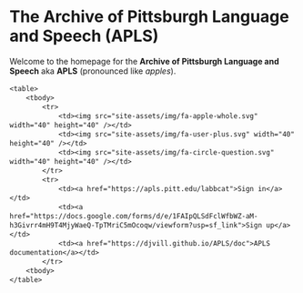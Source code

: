 # The Archive of Pittsburgh Language and Speech (APLS)

<!-- To be injected via <iframe> into https://apls.pitt.edu/ -->

Welcome to the homepage for the **Archive of Pittsburgh Language and Speech** aka **APLS** (pronounced like _apples_).

<div id="dashboard">
	<!--
	<nav class="links">
		<div class="item" title="Sign in">
			<a href="https://apls.pitt.edu/labbcat" />
			<img src="site-assets/img/fa-apple-whole.svg" />
				<span class="dash-label">Sign in</span>
			</a>
		</div>
		<div class="item" title="Sign up">
			<a href="https://docs.google.com/forms/d/e/1FAIpQLSdFclWfbWZ-aM-h3Givrr4mH9T4MjyWaeQ-TpTMriC5mOcoqw/viewform?usp=sf_link" />
			<img src="site-assets/img/fa-user-plus.svg" />
				<span class="dash-label">Sign up</span>
			</a>
		</div>
		<div class="item" title="APLS documentation">
			<a href="https://djvill.github.io/APLS/doc" target="blank" />
			<img src="site-assets/img/fa-circle-question.svg" />
				<span class="dash-label">APLS documentation</span>
			</a>
		</div>
	</nav>
	-->
	
	<table>
		<tbody>
			<tr>
				<td><img src="site-assets/img/fa-apple-whole.svg" width="40" height="40" /></td>
				<td><img src="site-assets/img/fa-user-plus.svg" width="40" height="40" /></td>
				<td><img src="site-assets/img/fa-circle-question.svg" width="40" height="40" /></td>
			</tr>
			<tr>
				<td><a href="https://apls.pitt.edu/labbcat">Sign in</a></td>
				<td><a href="https://docs.google.com/forms/d/e/1FAIpQLSdFclWfbWZ-aM-h3Givrr4mH9T4MjyWaeQ-TpTMriC5mOcoqw/viewform?usp=sf_link">Sign up</a></td>
				<td><a href="https://djvill.github.io/APLS/doc">APLS documentation</a></td>
			</tr>
		<tbody>
	</table>
</div>


